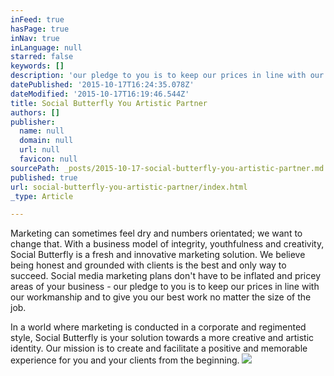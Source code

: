 ```yaml
---
inFeed: true
hasPage: true
inNav: true
inLanguage: null
starred: false
keywords: []
description: 'our pledge to you is to keep our prices in line with our workmanship and to give you our best work no matter the size of the job. '
datePublished: '2015-10-17T16:24:35.078Z'
dateModified: '2015-10-17T16:19:46.544Z'
title: Social Butterfly You Artistic Partner
authors: []
publisher:
  name: null
  domain: null
  url: null
  favicon: null
sourcePath: _posts/2015-10-17-social-butterfly-you-artistic-partner.md
published: true
url: social-butterfly-you-artistic-partner/index.html
_type: Article

---
```

Marketing can sometimes feel dry and numbers orientated; we want to change that. With a business model of integrity, youthfulness and creativity, Social Butterfly is a fresh and innovative marketing solution. We believe being honest and grounded with clients is the best and only way to succeed. Social media marketing plans don't have to be inflated and pricey areas of your business - our pledge to you is to keep our prices in line with our workmanship and to give you our best work no matter the size of the job. 

In a world where marketing is conducted in a corporate and regimented style, Social Butterfly is your solution towards a more creative and artistic identity. Our mission is to create and facilitate a positive and memorable experience for you and your clients from the beginning. 
![](https://the-grid-user-content.s3-us-west-2.amazonaws.com/fbf8583b-7a93-40e9-a7f5-2db9646d2f0d.png)